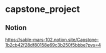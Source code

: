 # capstone_project

## Notion
https://sable-mars-102.notion.site/Capstone-1b2cb42f28df80158e69c3b250f5bbbe?pvs=4
